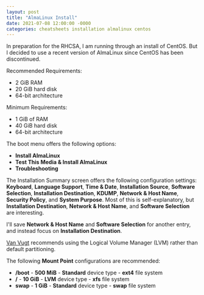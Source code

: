```yaml
---
layout: post
title: "AlmaLinux Install"
date: 2021-07-08 12:00:00 -0000
categories: cheatsheets installation almalinux centos
---
```


In preparation for the RHCSA, I am running through an install of CentOS. But I decided to use a recent version of AlmaLinux since CentOS has been discontinued.

Recommended Requirements:
* 2 GiB RAM
* 20 GiB hard disk
* 64-bit architecture

Minimum Requirements:
* 1 GiB of RAM
* 40 GiB hard disk
* 64-bit architecture

The boot menu offers the following options:
* **Install AlmaLinux <version>**
* **Test This Media & Install AlmaLinux <version>**
* **Troubleshooting**

The Installation Summary screen offers the following configuration settings: **Keyboard**, **Language Support**, **Time & Date**, **Installation Source**, **Software Selection**, **Installation Destination**, **KDUMP**, **Network & Host Name**, **Security Policy**, and **System Purpose**. Most of this is self-explanatory, but **Installation Destination**, **Network & Host Name**, and **Software Selection** are interesting.

I'll save **Network & Host Name** and **Software Selection** for another entry, and instead focus on **Installation Destination**.

[Van Vugt](https://www.sandervanvugt.com/) recommends using the Logical Volume Manager (LVM) rather than default partitioning. 

The following **Mount Point** configurations are recommended:
* **/boot** - **500 MiB** - **Standard** device type - **ext4** file system
* **/** - **10 GiB** - **LVM** device type - **xfs** file system
* **swap** - **1 GiB** - **Standard** device type - **swap** file system